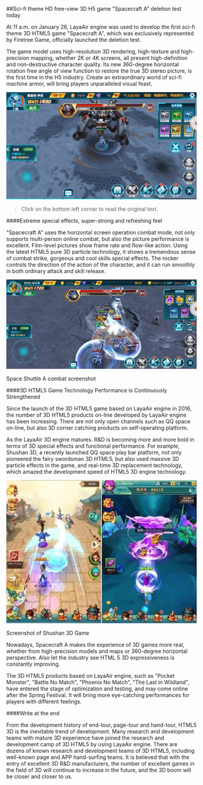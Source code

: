 ##Sci-fi theme HD free-view 3D H5 game "Spacecraft A" deletion test today

At 11 a.m. on January 26, LayaAir engine was used to develop the first sci-fi theme 3D HTML5 game "Spacecraft A", which was exclusively represented by Firetree Game, officially launched the deletion test.

The game model uses high-resolution 3D rendering, high-texture and high-precision mapping, whether 2K or 4K screens, all present high-definition and non-destructive character quality. Its new 360-degree horizontal rotation free angle of view function to restore the true 3D stereo picture, is the first time in the H5 industry. Create an extraordinary world of sci-fi machine armor, will bring players unparalleled visual feast.

![img](1.gif)

> Click on the bottom left corner to read the original text.

####Extreme special effects, super-strong and refreshing feel

"Spacecraft A" uses the horizontal screen operation combat mode, not only supports multi-person online combat, but also the picture performance is excellent. Film-level pictures show frame rate and flow-like action. Using the latest HTML5 pure 3D particle technology, it shows a tremendous sense of combat strike, gorgeous and cool skills special effects. The rocker controls the direction of the action of the character, and it can run smoothly in both ordinary attack and skill release.

![img](2.jpg)

Space Shuttle A combat screenshot

####3D HTML5 Game Technology Performance is Continuously Strengthened

Since the launch of the 3D HTML5 game based on LayaAir engine in 2016, the number of 3D HTML5 products on-line developed by LayaAir engine has been increasing. There are not only open channels such as QQ space on-line, but also 3D corner catching products on self-operating platform.

As the LayaAir 3D engine matures. R&D is becoming more and more bold in terms of 3D special effects and functional performance. For example, Shushan 3D, a recently launched QQ space play bar platform, not only pioneered the fairy swordsman 3D HTML5, but also used massive 3D particle effects in the game, and real-time 3D replacement technology, which amazed the development speed of HTML5 3D engine technology.

![img](3.jpg)

Screenshot of Shushan 3D Game

Nowadays, Spacecraft A makes the experience of 3D games more real, whether from high-precision models and maps or 360-degree horizontal perspective. Also let the industry see HTML 5 3D expressiveness is constantly improving.

The 3D HTML5 products based on LayaAir engine, such as "Pocket Monster", "Battle No Match", "Phoenix No Match", "The Last in Wildland", have entered the stage of optimization and testing, and may come online after the Spring Festival. It will bring more eye-catching performances for players with different feelings.

####Write at the end

From the development history of end-tour, page-tour and hand-tour, HTML5 3D is the inevitable trend of development. Many research and development teams with mature 3D experience have joined the research and development camp of 3D HTML5 by using LayaAir engine. There are dozens of known research and development teams of 3D HTML5, including well-known page and APP hand-surfing teams. It is believed that with the entry of excellent 3D R&D manufacturers, the number of excellent games in the field of 3D will continue to increase in the future, and the 3D boom will be closer and closer to us.